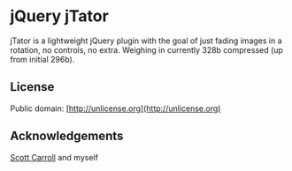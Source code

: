 # jQuery jTator #
jTator is a lightweight jQuery plugin with the goal of just fading images in a rotation, no controls, no extra.
Weighing in currently 328b compressed (up from initial 296b).

## License ##

Public domain: [http://unlicense.org](http://unlicense.org)

## Acknowledgements ##
[Scott Carroll](https://github.com/scottux) and myself